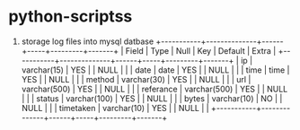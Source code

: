 # python-scriptss
1) storage log files into mysql datbase 
    +-----------+--------------+------+-----+---------+-------+
| Field     | Type         | Null | Key | Default | Extra |
+-----------+--------------+------+-----+---------+-------+
| ip        | varchar(15)  | YES  |     | NULL    |       |
| date      | date         | YES  |     | NULL    |       |
| time      | time         | YES  |     | NULL    |       |
| method    | varchar(30)  | YES  |     | NULL    |       |
| url       | varchar(500) | YES  |     | NULL    |       |
| referance | varchar(500) | YES  |     | NULL    |       |
| status    | varchar(100) | YES  |     | NULL    |       |
| bytes     | varchar(10)  | NO   |     | NULL    |       |
| timetaken | varchar(10)  | YES  |     | NULL    |       |
+-----------+--------------+------+-----+---------+-------+

